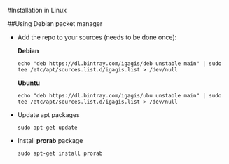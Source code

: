 #Installation in Linux

##Using Debian packet manager
- Add the repo to your sources (needs to be done once):

  **Debian**
  ```
  echo "deb https://dl.bintray.com/igagis/deb unstable main" | sudo tee /etc/apt/sources.list.d/igagis.list > /dev/null
  ```
  
  **Ubuntu**
  ```
  echo "deb https://dl.bintray.com/igagis/ubu unstable main" | sudo tee /etc/apt/sources.list.d/igagis.list > /dev/null
  ```

- Update apt packages

  ```
  sudo apt-get update
  ```

- Install **prorab** package

  ```
  sudo apt-get install prorab
  ```
